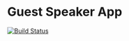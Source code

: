 # Guest Speaker App

[![Build Status](https://travis-ci.org/amerriman/guest-speaker-app.svg?branch=master)](https://travis-ci.org/amerriman/guest-speaker-app)
